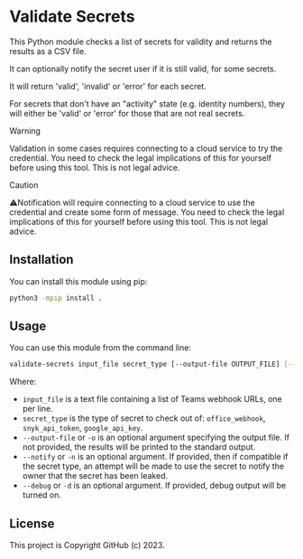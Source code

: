 # Validate Secrets

This Python module checks a list of secrets for validity and returns the results as a CSV file.

It can optionally notify the secret user if it is still valid, for some secrets.

It will return 'valid', 'invalid' or 'error' for each secret.

For secrets that don't have an "activity" state (e.g. identity numbers), they will either be 'valid' or 'error' for those that are not real secrets.

> [!WARNING]
> Validation in some cases requires connecting to a cloud service to try the credential. You need to check the legal implications of this for yourself before using this tool. This is not legal advice.

> [!CAUTION]
> ⚠Notification will require connecting to a cloud service to use the credential and create some form of message. You need to check the legal implications of this for yourself before using this tool. This is not legal advice.

## Installation

You can install this module using pip:

```bash
python3 -mpip install .
```

## Usage

You can use this module from the command line:

```bash
validate-secrets input_file secret_type [--output-file OUTPUT_FILE] [--notify] [--debug] [--help]
```

Where:

* `input_file` is a text file containing a list of Teams webhook URLs, one per line.
* `secret_type` is the type of secret to check out of: `office_webhook`, `snyk_api_token`, `google_api_key`.
* `--output-file` or `-o` is an optional argument specifying the output file. If not provided, the results will be printed to the standard output.
* `--notify` or `-n` is an optional argument. If provided, then if compatible if the secret type, an attempt will be made to use the secret to notify the owner that the secret has been leaked.
* `--debug` or `-d` is an optional argument. If provided, debug output will be turned on.

## License

This project is Copyright GitHub (c) 2023.
